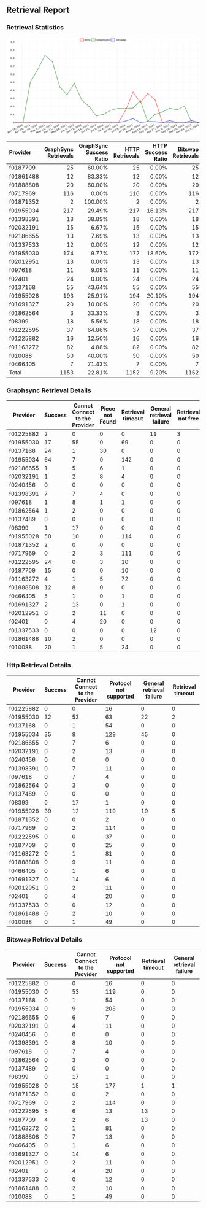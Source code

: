 ## Retrieval Report
### Retrieval Statistics
<img src="https://raw.githubusercontent.com/data-preservation-programs/filplus-checker-assets/main/filecoin-project/filecoin-plus-large-datasets/issues/1598/1696255455560.png"/>

| Provider  | GraphSync Retrievals | GraphSync Success Ratio | HTTP Retrievals | HTTP Success Ratio | Bitswap Retrievals | Bitswap Success Ratio |
| :-------- | -------------------: | ----------------------: | --------------: | -----------------: | -----------------: | --------------------: |
| f0187709  |                   25 |                  60.00% |              25 |              0.00% |                 25 |                16.00% |
| f01861488 |                   12 |                  83.33% |              12 |              0.00% |                 12 |                 0.00% |
| f01888808 |                   20 |                  60.00% |              20 |              0.00% |                 20 |                 0.00% |
| f0717969  |                  116 |                   0.00% |             116 |              0.00% |                116 |                 0.00% |
| f01871352 |                    2 |                 100.00% |               2 |              0.00% |                  2 |                 0.00% |
| f01955034 |                  217 |                  29.49% |             217 |             16.13% |                217 |                 0.00% |
| f01398391 |                   18 |                  38.89% |              18 |              0.00% |                 18 |                 0.00% |
| f02032191 |                   15 |                   6.67% |              15 |              0.00% |                 15 |                 0.00% |
| f02186655 |                   13 |                   7.69% |              13 |              0.00% |                 13 |                 0.00% |
| f01337533 |                   12 |                   0.00% |              12 |              0.00% |                 12 |                 0.00% |
| f01955030 |                  174 |                   9.77% |             172 |             18.60% |                172 |                 0.00% |
| f02012951 |                   13 |                   0.00% |              13 |              0.00% |                 13 |                 0.00% |
| f097618   |                   11 |                   9.09% |              11 |              0.00% |                 11 |                 0.00% |
| f02401    |                   24 |                   0.00% |              24 |              0.00% |                 24 |                 0.00% |
| f0137168  |                   55 |                  43.64% |              55 |              0.00% |                 55 |                 0.00% |
| f01955028 |                  193 |                  25.91% |             194 |             20.10% |                194 |                 0.00% |
| f01691327 |                   20 |                  10.00% |              20 |              0.00% |                 20 |                 0.00% |
| f01862564 |                    3 |                  33.33% |               3 |              0.00% |                  3 |                 0.00% |
| f08399    |                   18 |                   5.56% |              18 |              0.00% |                 18 |                 0.00% |
| f01222595 |                   37 |                  64.86% |              37 |              0.00% |                 37 |                13.51% |
| f01225882 |                   16 |                  12.50% |              16 |              0.00% |                 16 |                 0.00% |
| f01163272 |                   82 |                   4.88% |              82 |              0.00% |                 82 |                 0.00% |
| f010088   |                   50 |                  40.00% |              50 |              0.00% |                 50 |                 0.00% |
| f0466405  |                    7 |                  71.43% |               7 |              0.00% |                  7 |                 0.00% |
| Total     |                 1153 |                  22.81% |            1152 |              9.20% |               1152 |                 0.78% |

### Graphsync Retrieval Details
| Provider  | Success | Cannot Connect to the Provider | Piece not Found | Retrieval timeout | General retrieval failure | Retrieval not free | Retrieval rejected | Unconfirmed block transfer | Provider not online |
| --------- | ------- | ------------------------------ | --------------- | ----------------- | ------------------------- | ------------------ | ------------------ | -------------------------- | ------------------- |
| f01225882 | 2       | 0                              | 0               | 0                 | 11                        | 3                  | 0                  | 0                          | 0                   |
| f01955030 | 17      | 55                             | 0               | 69                | 0                         | 0                  | 0                  | 0                          | 33                  |
| f0137168  | 24      | 1                              | 30              | 0                 | 0                         | 0                  | 0                  | 0                          | 0                   |
| f01955034 | 64      | 7                              | 0               | 142               | 0                         | 0                  | 0                  | 4                          | 0                   |
| f02186655 | 1       | 5                              | 6               | 1                 | 0                         | 0                  | 0                  | 0                          | 0                   |
| f02032191 | 1       | 2                              | 8               | 4                 | 0                         | 0                  | 0                  | 0                          | 0                   |
| f0240456  | 0       | 0                              | 0               | 0                 | 0                         | 0                  | 0                  | 0                          | 0                   |
| f01398391 | 7       | 7                              | 4               | 0                 | 0                         | 0                  | 0                  | 0                          | 0                   |
| f097618   | 1       | 8                              | 1               | 1                 | 0                         | 0                  | 0                  | 0                          | 0                   |
| f01862564 | 1       | 2                              | 0               | 0                 | 0                         | 0                  | 0                  | 0                          | 0                   |
| f0137489  | 0       | 0                              | 0               | 0                 | 0                         | 0                  | 0                  | 0                          | 0                   |
| f08399    | 1       | 17                             | 0               | 0                 | 0                         | 0                  | 0                  | 0                          | 0                   |
| f01955028 | 50      | 10                             | 0               | 114               | 0                         | 0                  | 0                  | 19                         | 0                   |
| f01871352 | 2       | 0                              | 0               | 0                 | 0                         | 0                  | 0                  | 0                          | 0                   |
| f0717969  | 0       | 2                              | 3               | 111               | 0                         | 0                  | 0                  | 0                          | 0                   |
| f01222595 | 24      | 0                              | 3               | 10                | 0                         | 0                  | 0                  | 0                          | 0                   |
| f0187709  | 15      | 0                              | 0               | 10                | 0                         | 0                  | 0                  | 0                          | 0                   |
| f01163272 | 4       | 1                              | 5               | 72                | 0                         | 0                  | 0                  | 0                          | 0                   |
| f01888808 | 12      | 8                              | 0               | 0                 | 0                         | 0                  | 0                  | 0                          | 0                   |
| f0466405  | 5       | 1                              | 0               | 1                 | 0                         | 0                  | 0                  | 0                          | 0                   |
| f01691327 | 2       | 13                             | 0               | 1                 | 0                         | 0                  | 4                  | 0                          | 0                   |
| f02012951 | 0       | 2                              | 11              | 0                 | 0                         | 0                  | 0                  | 0                          | 0                   |
| f02401    | 0       | 4                              | 20              | 0                 | 0                         | 0                  | 0                  | 0                          | 0                   |
| f01337533 | 0       | 0                              | 0               | 0                 | 12                        | 0                  | 0                  | 0                          | 0                   |
| f01861488 | 10      | 2                              | 0               | 0                 | 0                         | 0                  | 0                  | 0                          | 0                   |
| f010088   | 20      | 1                              | 5               | 24                | 0                         | 0                  | 0                  | 0                          | 0                   |

### Http Retrieval Details
| Provider  | Success | Cannot Connect to the Provider | Protocol not supported | General retrieval failure | Retrieval timeout |
| --------- | ------- | ------------------------------ | ---------------------- | ------------------------- | ----------------- |
| f01225882 | 0       | 0                              | 16                     | 0                         | 0                 |
| f01955030 | 32      | 53                             | 63                     | 22                        | 2                 |
| f0137168  | 0       | 1                              | 54                     | 0                         | 0                 |
| f01955034 | 35      | 8                              | 129                    | 45                        | 0                 |
| f02186655 | 0       | 7                              | 6                      | 0                         | 0                 |
| f02032191 | 0       | 2                              | 13                     | 0                         | 0                 |
| f0240456  | 0       | 0                              | 0                      | 0                         | 0                 |
| f01398391 | 0       | 7                              | 11                     | 0                         | 0                 |
| f097618   | 0       | 7                              | 4                      | 0                         | 0                 |
| f01862564 | 0       | 3                              | 0                      | 0                         | 0                 |
| f0137489  | 0       | 0                              | 0                      | 0                         | 0                 |
| f08399    | 0       | 17                             | 1                      | 0                         | 0                 |
| f01955028 | 39      | 12                             | 119                    | 19                        | 5                 |
| f01871352 | 0       | 0                              | 2                      | 0                         | 0                 |
| f0717969  | 0       | 2                              | 114                    | 0                         | 0                 |
| f01222595 | 0       | 0                              | 37                     | 0                         | 0                 |
| f0187709  | 0       | 0                              | 25                     | 0                         | 0                 |
| f01163272 | 0       | 1                              | 81                     | 0                         | 0                 |
| f01888808 | 0       | 9                              | 11                     | 0                         | 0                 |
| f0466405  | 0       | 1                              | 6                      | 0                         | 0                 |
| f01691327 | 0       | 14                             | 6                      | 0                         | 0                 |
| f02012951 | 0       | 2                              | 11                     | 0                         | 0                 |
| f02401    | 0       | 4                              | 20                     | 0                         | 0                 |
| f01337533 | 0       | 0                              | 12                     | 0                         | 0                 |
| f01861488 | 0       | 2                              | 10                     | 0                         | 0                 |
| f010088   | 0       | 1                              | 49                     | 0                         | 0                 |

### Bitswap Retrieval Details
| Provider  | Success | Cannot Connect to the Provider | Protocol not supported | Retrieval timeout | General retrieval failure |
| --------- | ------- | ------------------------------ | ---------------------- | ----------------- | ------------------------- |
| f01225882 | 0       | 0                              | 16                     | 0                 | 0                         |
| f01955030 | 0       | 53                             | 119                    | 0                 | 0                         |
| f0137168  | 0       | 1                              | 54                     | 0                 | 0                         |
| f01955034 | 0       | 9                              | 208                    | 0                 | 0                         |
| f02186655 | 0       | 6                              | 7                      | 0                 | 0                         |
| f02032191 | 0       | 4                              | 11                     | 0                 | 0                         |
| f0240456  | 0       | 0                              | 0                      | 0                 | 0                         |
| f01398391 | 0       | 8                              | 10                     | 0                 | 0                         |
| f097618   | 0       | 7                              | 4                      | 0                 | 0                         |
| f01862564 | 0       | 3                              | 0                      | 0                 | 0                         |
| f0137489  | 0       | 0                              | 0                      | 0                 | 0                         |
| f08399    | 0       | 17                             | 1                      | 0                 | 0                         |
| f01955028 | 0       | 15                             | 177                    | 1                 | 1                         |
| f01871352 | 0       | 0                              | 2                      | 0                 | 0                         |
| f0717969  | 0       | 2                              | 114                    | 0                 | 0                         |
| f01222595 | 5       | 6                              | 13                     | 13                | 0                         |
| f0187709  | 4       | 2                              | 6                      | 13                | 0                         |
| f01163272 | 0       | 1                              | 81                     | 0                 | 0                         |
| f01888808 | 0       | 7                              | 13                     | 0                 | 0                         |
| f0466405  | 0       | 1                              | 6                      | 0                 | 0                         |
| f01691327 | 0       | 14                             | 6                      | 0                 | 0                         |
| f02012951 | 0       | 2                              | 11                     | 0                 | 0                         |
| f02401    | 0       | 4                              | 20                     | 0                 | 0                         |
| f01337533 | 0       | 0                              | 12                     | 0                 | 0                         |
| f01861488 | 0       | 2                              | 10                     | 0                 | 0                         |
| f010088   | 0       | 1                              | 49                     | 0                 | 0                         |
